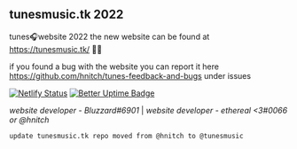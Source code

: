 ## tunesmusic.tk 2022

tunes🎧website 2022
the new website can be found at https://tunesmusic.tk/ 🙋‍♀️

if you found a bug with the website you can report it here https://github.com/hnitch/tunes-feedback-and-bugs under issues

[![Netlify Status](https://api.netlify.com/api/v1/badges/49f01b0d-d5a6-4b65-aec4-5e588f324781/deploy-status)](https://app.netlify.com/sites/tunesmusic/deploys) [![Better Uptime Badge](https://betteruptime.com/status-badges/v1/monitor/a46y.svg)](https://betteruptime.com/?utm_source=status_badge)

*website developer - Bluzzard#6901*
| *website developer - ethereal <3#0066 or @hnitch*

`update tunesmusic.tk repo moved from @hnitch to @tunesmusic`
